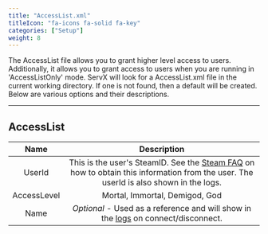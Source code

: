 ```yaml
---
title: "AccessList.xml"
titleIcon: "fa-icons fa-solid fa-key"
categories: ["Setup"]
weight: 8
---
```


The AccessList file allows you to grant higher level access to users. Additionally, it allows you to grant access to users when you are running in 'AccessListOnly' mode. ServX will look for a AccessList.xml file in the current working directory. If one is not found, then a default will be created. Below are various options and their descriptions.

---

## AccessList
| Name | Description |
| :---: | :---: |
| UserId | This is the user's SteamID. See the [Steam FAQ](https://help.steampowered.com/en/faqs/view/2816-BE67-5B69-0FEC) on how to obtain this information from the user. The userId is also shown in the logs. |
| AccessLevel | Mortal, Immortal, Demigod, God |
| Name | *Optional* - Used as a reference and will show in the [logs](/setup/logs) on connect/disconnect. |
